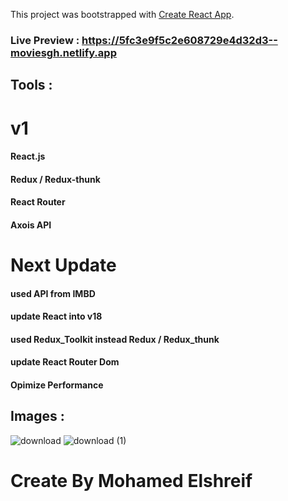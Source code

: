 This project was bootstrapped with [Create React App](https://github.com/facebook/create-react-app).

### Live Preview : https://5fc3e9f5c2e608729e4d32d3--moviesgh.netlify.app

## Tools : 
# v1
#### React.js
#### Redux / Redux-thunk
#### React Router
#### Axois API

# Next Update
#### used API from IMBD
#### update React into v18
#### used Redux_Toolkit instead Redux / Redux_thunk
#### update React Router Dom
#### Opimize Performance

## Images : 
![download](https://user-images.githubusercontent.com/43346326/100550567-88abd800-3283-11eb-8a76-a5c30f38be50.png)
![download (1)](https://user-images.githubusercontent.com/43346326/100550573-95303080-3283-11eb-911e-7d1658dac787.png)

# Create By Mohamed Elshreif 

